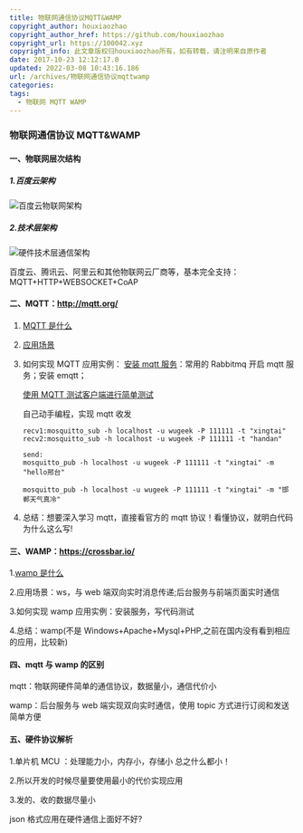 ```yaml
---
title: 物联网通信协议MQTT&WAMP
copyright_author: houxiaozhao
copyright_author_href: https://github.com/houxiaozhao
copyright_url: https://100042.xyz
copyright_info: 此文章版权归houxiaozhao所有，如有转载，请注明来自原作者
date: 2017-10-23 12:12:17.0
updated: 2022-03-08 10:43:16.186
url: /archives/物联网通信协议mqttwamp
categories:
tags:
  - 物联网 MQTT WAMP
---
```


### 物联网通信协议 MQTT&WAMP

#### 一、物联网层次结构

##### 1.百度云架构

![百度云物联网架构](https://doc.bce.baidu.com/bce-documentation/IOT/overview_01.png)

  <!--more-->

##### 2.技术层架构

![硬件技术层通信架构](https://timgsa.baidu.com/timg?image&quality=80&size=b9999_10000&sec=1539402648576&di=6ed421d80ee289e786668d22e8ea57b5&imgtype=jpg&src=http%3A%2F%2Fimg1.imgtn.bdimg.com%2Fit%2Fu%3D1948897941%2C3581956780%26fm%3D214%26gp%3D0.jpg)

百度云、腾讯云、阿里云和其他物联网云厂商等，基本完全支持：MQTT+HTTP+WEBSOCKET+CoAP

#### 二、MQTT：http://mqtt.org/

1. [MQTT 是什么](https://www.jianshu.com/p/a7599ae21d4a)

2. [应用场景](https://www.jianshu.com/p/d726663efaa9)

3. 如何实现 MQTT 应用实例：
   [安装 mqtt 服务](https://github.com/mqtt/mqtt.github.io/wiki/servers)：常用的 Rabbitmq 开启 mqtt 服务；安装 emqtt；

   [使用 MQTT 测试客户端进行简单测试](https://blog.csdn.net/swedenfeng/article/details/53510048)

   自己动手编程，实现 mqtt 收发

   ```
   recv1:mosquitto_sub -h localhost -u wugeek -P 111111 -t "xingtai"
   recv2:mosquitto_sub -h localhost -u wugeek -P 111111 -t "handan"

   send:
   mosquitto_pub -h localhost -u wugeek -P 111111 -t "xingtai" -m "hello邢台"

   mosquitto_pub -h localhost -u wugeek -P 111111 -t "xingtai" -m "邯郸天气真冷"
   ```

4. 总结：想要深入学习 mqtt，直接看官方的 mqtt 协议！看懂协议，就明白代码为什么这么写!

#### 三、WAMP：https://crossbar.io/

1.[wamp 是什么](https://wamp-proto.org/)

2.应用场景：ws，与 web 端双向实时消息传递;后台服务与前端页面实时通信

3.如何实现 wamp 应用实例：安装服务，写代码测试

4.总结：wamp(不是 Windows+Apache+Mysql+PHP,之前在国内没有看到相应的应用，比较新)

#### 四、mqtt 与 wamp 的区别

mqtt：物联网硬件简单的通信协议，数据量小，通信代价小

wamp：后台服务与 web 端实现双向实时通信，使用 topic 方式进行订阅和发送简单方便

#### 五、硬件协议解析

1.单片机 MCU ：处理能力小，内存小，存储小 总之什么都小！

2.所以开发的时候尽量要使用最小的代价实现应用

3.发的、收的数据尽量小

json 格式应用在硬件通信上面好不好?
